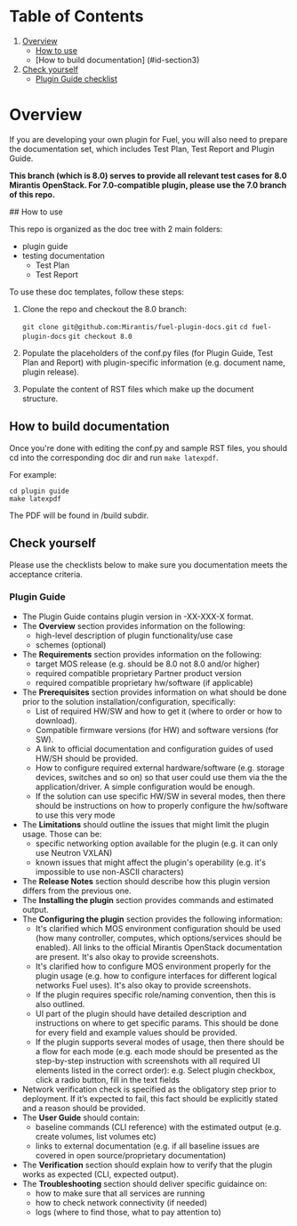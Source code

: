 # Table of Contents
1. [Overview](#id-section1)
   * [How to use](#id-section2)
   * [How to build documentation] (#id-section3)
2. [Check yourself](#id-section4)
   * [Plugin Guide checklist](#id-section5)

<div id='id-section1'/>

# Overview

If you are developing your own plugin for Fuel, you will also need to prepare the documentation set,
which includes Test Plan, Test Report and Plugin Guide.

**This branch (which is 8.0) serves to provide all relevant test cases for 8.0 Mirantis OpenStack.
For 7.0-compatible plugin, please use the 7.0 branch of this repo.**

<div id='id-section2'/>
## How to use

This repo is organized as the doc tree with 2 main folders:
- plugin guide
- testing documentation
  - Test Plan
  - Test Report

To use these doc templates, follow these steps:

1. Clone the repo and checkout the 8.0 branch:

   `git clone git@github.com:Mirantis/fuel-plugin-docs.git`
   `cd fuel-plugin-docs`
   `git checkout 8.0`
  
2. Populate the placeholders of the conf.py files (for Plugin Guide, Test Plan and Report) with plugin-specific information (e.g. document name, plugin release).

3. Populate the content of RST files which make up the document structure.

<div id='id-section3'/>

## How to build documentation

Once you're done with editing the conf.py and sample RST files, you should cd into the corresponding doc dir and
run `make latexpdf`.

For example:
```
cd plugin guide
make latexpdf
```

The PDF will be found in /build subdir.

<div id='id-section4'/>

## Check yourself

Please use the checklists below to make sure you documentation
meets the acceptance criteria.

<div id='id-section5'/>

### Plugin Guide

* The Plugin Guide contains plugin version in <fuel-plugin-name>-XX-XXX-X format.
* The **Overview** section provides information on the following:
  * high-level description of plugin functionality/use case
  * schemes (optional)
* The **Requirements** section provides information on the following:
  * target MOS release (e.g. should be 8.0 not 8.0 and/or higher)
  * required compatible proprietary Partner product version
  * required compatible proprietary hw/software (if applicable)
* The **Prerequisites** section provides information on what should be done prior to the solution installation/configuration, specifically:
  * List of required HW/SW and how to get it (where to order or how to download).
  * Compatible firmware versions (for HW) and software versions (for SW).
  * A link to official documentation and configuration guides of used HW/SH should be provided.
  * How to configure required external hardware/software (e.g. storage devices, switches and so on) so that user could use them via the the application/driver. A simple configuration would be enough.
  * If the solution can use specific HW/SW in several modes, then there should be instructions on how to properly configure the hw/software to use this very mode
* The **Limitations** should outline the issues that might limit the plugin usage. Those can be:
  * specific networking option available for the plugin (e.g. it can only use Neutron VXLAN)
  * known issues that might affect the plugin's operability (e.g. it's impossible to use non-ASCII characters)
* The **Release Notes** section should describe how this plugin version differs from the previous one.
* The **Installing the plugin** section provides commands and estimated output.
* The **Configuring the plugin** section provides the following information:
  * It's clarified which MOS environment configuration should be used (how many controller, computes, which options/services should be enabled). All links to the official Mirantis OpenStack documentation are present. It's also okay to provide screenshots.
  * It's clarified how to configure MOS environment properly for the plugin usage (e.g. how to configure interfaces for different logical networks Fuel uses). It's also okay to provide screenshots.
  * If the plugin requires specific role/naming convention, then this is also outlined.
  * UI part of the plugin should have detailed description and instructions on where to get specific params. This should be done for every field and example values should be provided.
  * If the plugin supports several modes of usage, then there should be a flow for each mode (e.g. each mode should be presented as the step-by-step instruction with screenshots with all required UI elements listed in the correct order):
e.g. Select plugin checkbox, click a radio button, fill in the text fields
 * Network verification check is specified as the obligatory step prior to deployment. If it’s expected to fail, this fact should be explicitly stated and a reason should be provided.
* The **User Guide** should contain:
  * baseline commands (CLI reference) with the estimated output (e.g. create volumes, list volumes etc)
  * links to external documentation (e.g. if all baseline issues are covered in open source/proprietary  documentation) 
* The **Verification** section should explain how to verify that the plugin works as expected (CLI, expected output).
* The **Troubleshooting** section should deliver specific guidaince on:
  * how to make sure that all services are running
  * how to check network connectivity (if needed)
  * logs (where to find those, what to pay attention to)
 




